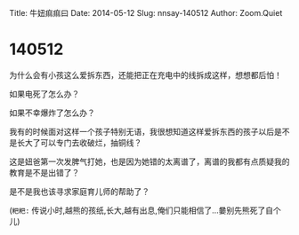 Title: 牛妞痲痲曰
Date: 2014-05-12
Slug: nnsay-140512
Author: Zoom.Quiet


# 140512

为什么会有小孩这么爱拆东西，还能把正在充电中的线拆成这样，想想都后怕！

如果电死了怎么办？

如果不幸爆炸了怎么办？

我有的时候面对这样一个孩子特别无语，我很想知道这样爱拆东西的孩子以后是不是长大了可以专门去收破烂，抽铜线？

这是妞爸第一次发脾气打她，也是因为她错的太离谱了，离谱的我都有点质疑我的教育是不是出错了？

是不是我也该寻求家庭育儿师的帮助了？

(`粑粑:` 传说小时,越熊的孩纸,长大,越有出息,俺们只能相信了...嘦别先熊死了自个儿)
